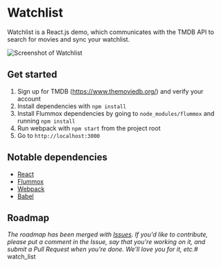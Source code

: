 # Watchlist

Watchlist is a React.js demo, which communicates with the TMDB API to search for movies and sync your watchlist.

![Screenshot of Watchlist](http://f.cl.ly/items/0d2r3H45003i0g0z1e14/Screen%20Shot%202015-03-14%20at%2016.49.40.png)

## Get started

1. Sign up for TMDB (https://www.themoviedb.org/) and verify your account 
2. Install dependencies with `npm install`
3. Install Flummox dependencies by going to `node_modules/flummox` and running `npm install`
4. Run webpack with `npm start` from the project root
5. Go to `http://localhost:3000`

## Notable dependencies

+ [React](https://github.com/facebook/react)
+ [Flummox](https://github.com/acdlite/flummox)
+ [Webpack](https://github.com/webpack/webpack)
+ [Babel](https://babeljs.io)

## Roadmap

*The roadmap has been merged with [Issues](https://github.com/teamstrobe/watchlist/issues). If you'd like to contribute, please put a comment in the Issue, say that you're working on it, and submit a Pull Request when you're done. We'll love you for it, etc.*# watch_list
